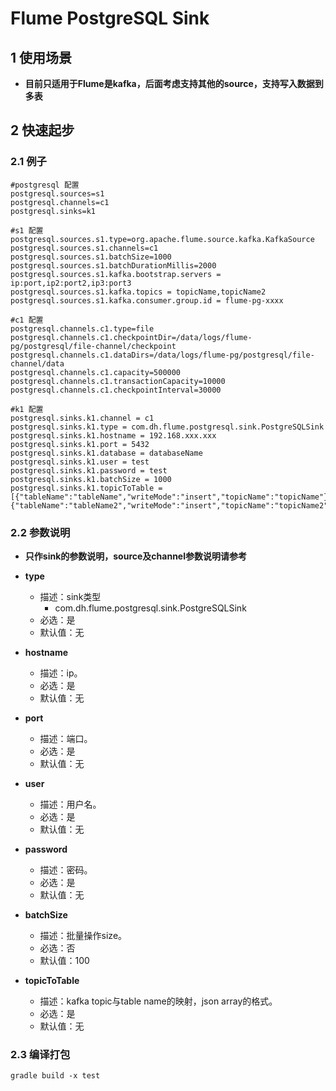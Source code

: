 # Flume PostgreSQL Sink

## 1 使用场景

* **目前只适用于Flume是kafka，后面考虑支持其他的source，支持写入数据到多表**

## 2 快速起步

### 2.1 例子

```
#postgresql 配置
postgresql.sources=s1
postgresql.channels=c1
postgresql.sinks=k1

#s1 配置
postgresql.sources.s1.type=org.apache.flume.source.kafka.KafkaSource
postgresql.sources.s1.channels=c1
postgresql.sources.s1.batchSize=1000
postgresql.sources.s1.batchDurationMillis=2000
postgresql.sources.s1.kafka.bootstrap.servers = ip:port,ip2:port2,ip3:port3
postgresql.sources.s1.kafka.topics = topicName,topicName2
postgresql.sources.s1.kafka.consumer.group.id = flume-pg-xxxx

#c1 配置
postgresql.channels.c1.type=file
postgresql.channels.c1.checkpointDir=/data/logs/flume-pg/postgresql/file-channel/checkpoint
postgresql.channels.c1.dataDirs=/data/logs/flume-pg/postgresql/file-channel/data
postgresql.channels.c1.capacity=500000
postgresql.channels.c1.transactionCapacity=10000
postgresql.channels.c1.checkpointInterval=30000

#k1 配置
postgresql.sinks.k1.channel = c1
postgresql.sinks.k1.type = com.dh.flume.postgresql.sink.PostgreSQLSink
postgresql.sinks.k1.hostname = 192.168.xxx.xxx
postgresql.sinks.k1.port = 5432
postgresql.sinks.k1.database = databaseName
postgresql.sinks.k1.user = test
postgresql.sinks.k1.password = test
postgresql.sinks.k1.batchSize = 1000
postgresql.sinks.k1.topicToTable = [{"tableName":"tableName","writeMode":"insert","topicName":"topicName"},{"tableName":"tableName2","writeMode":"insert","topicName":"topicName2"}]
```

### 2.2 参数说明

* **只作sink的参数说明，source及channel参数说明请参考**
* **type**
	* 描述：sink类型
		* com.dh.flume.postgresql.sink.PostgreSQLSink
	* 必选：是
	* 默认值：无

* **hostname**
	* 描述：ip。
	* 必选：是
	* 默认值：无
	
* **port**
	* 描述：端口。
	* 必选：是
	* 默认值：无
	
* **user**
	* 描述：用户名。
	* 必选：是
	* 默认值：无
	
* **password**
	* 描述：密码。
	* 必选：是
	* 默认值：无
	
* **batchSize**
	* 描述：批量操作size。
	* 必选：否
	* 默认值：100
	
	
* **topicToTable**
	* 描述：kafka topic与table name的映射，json array的格式。
	* 必选：是
	* 默认值：无
	
### 2.3 编译打包

```
gradle build -x test
```









